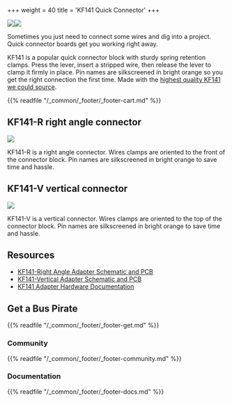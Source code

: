 +++
weight = 40
title = 'KF141 Quick Connector'
+++


![](/images/docs/fw/kf141r-render.png)![](/images/docs/fw/kf141r-pcb-2.jpg)   

Sometimes you just need to connect some wires and dig into a project. Quick connector boards get you working right away.

KF141 is a popular quick connector block with sturdy spring retention clamps. Press the lever, insert a stripped wire, then release the lever to clamp it firmly in place. Pin names are silkscreened in bright orange so you get the right connection the first time. Made with the [highest quality KF141 we could source](https://forum.buspirate.com/t/kf141-quick-connector-adapter/90/4?u=ian).



{{% readfile "/_common/_footer/_footer-cart.md" %}}

## KF141-R right angle connector

![](/images/docs/fw/bp5-promo-8.jpg)

KF141-R is a right angle connector. Wires clamps are oriented to the front of the connector block. Pin names are silkscreened in bright orange to save time and hassle.

## KF141-V vertical connector

![](/images/docs/fw/bp5-promo-7.jpg)

KF141-V is a vertical connector. Wires clamps are oriented to the top of the connector block. Pin names are silkscreened in bright orange to save time and hassle.

## Resources

- [KF141-Right Angle Adapter Schematic and PCB](https://github.com/DangerousPrototypes/BusPirate5-hardware/tree/main/kf141r-adapter)
- [KF141-Vertical Adapter Schematic and PCB](https://github.com/DangerousPrototypes/BusPirate5-hardware/tree/main/kf141v-adapter)
- [KF141 Adapter Hardware Documentation](https://hardware.buspirate.com/cables/kf141-quick-connect)

## Get a Bus Pirate


{{% readfile "/_common/_footer/_footer-get.md" %}}

### Community


{{% readfile "/_common/_footer/_footer-community.md" %}}

### Documentation
 

{{% readfile "/_common/_footer/_footer-docs.md" %}}



